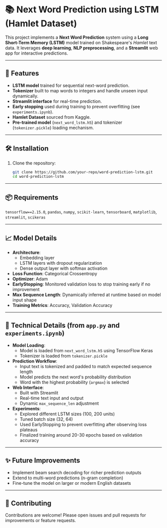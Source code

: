 # 📚 Next Word Prediction using LSTM (Hamlet Dataset)

This project implements a **Next Word Prediction** system using a **Long Short-Term Memory (LSTM)** model trained on Shakespeare's *Hamlet* text data. It leverages **deep learning**, **NLP preprocessing**, and a **Streamlit** web app for interactive predictions.

---

## 🚀 Features
- **LSTM model** trained for sequential next-word prediction.
- **Tokenizer** built to map words to integers and handle unseen input dynamically.
- **Streamlit interface** for real-time prediction.
- **Early stopping** used during training to prevent overfitting (see `experiments.ipynb`).
- **Hamlet Dataset** sourced from Kaggle. 
- **Pre-trained model** (`next_word_lstm.h5`) and tokenizer (`tokenizer.pickle`) loading mechanism.

---

## 🛠️ Installation

1. Clone the repository:
   ```bash
   git clone https://github.com/your-repo/word-prediction-lstm.git
   cd word-prediction-lstm

---

## 📦 Requirements

`tensorflow==2.15.0`, `pandas`, `numpy`, `scikit-learn`, `tensorboard`, `matplotlib`, `streamlit`, `scikeras`

---

## 📈 Model Details

- **Architecture**:
  - Embedding layer
  - LSTM layers with dropout regularization
  - Dense output layer with softmax activation
- **Loss Function**: Categorical Crossentropy
- **Optimizer**: Adam
- **EarlyStopping**: Monitored validation loss to stop training early if no improvement
- **Max Sequence Length**: Dynamically inferred at runtime based on model input shape
- **Training Metrics**: Accuracy, Validation Accuracy

---

## 🧪 Technical Details (from `app.py` and `experiments.ipynb`)

- **Model Loading**:
  - Model is loaded from `next_word_lstm.h5` using TensorFlow Keras
  - Tokenizer is loaded from `tokenizer.pickle`
- **Prediction Workflow**:
  - Input text is tokenized and padded to match expected sequence length
  - Model predicts the next word's probability distribution
  - Word with the highest probability (`argmax`) is selected
- **Web Interface**:
  - Built with Streamlit
  - Real-time text input and output
  - Dynamic `max_sequence_len` adjustment
- **Experiments**:
  - Explored different LSTM sizes (100, 200 units)
  - Tuned batch size (32, 64)
  - Used EarlyStopping to prevent overfitting after observing loss plateaus
  - Finalized training around 20-30 epochs based on validation accuracy

---

## ✨ Future Improvements

- Implement beam search decoding for richer prediction outputs
- Extend to multi-word predictions (n-gram completion)
- Fine-tune the model on larger or modern English datasets

---

## 🤝 Contributing
Contributions are welcome! Please open issues and pull requests for improvements or feature requests.


